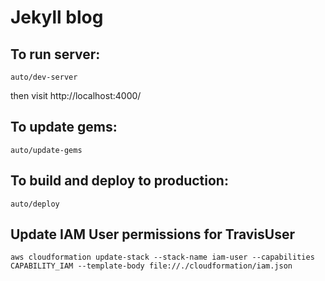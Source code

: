 # Jekyll blog

## To run server:
```
auto/dev-server
```
then visit http://localhost:4000/

## To update gems:
```
auto/update-gems
```

## To build and deploy to production:
```
auto/deploy
```

## Update IAM User permissions for TravisUser
```
aws cloudformation update-stack --stack-name iam-user --capabilities CAPABILITY_IAM --template-body file://./cloudformation/iam.json
```